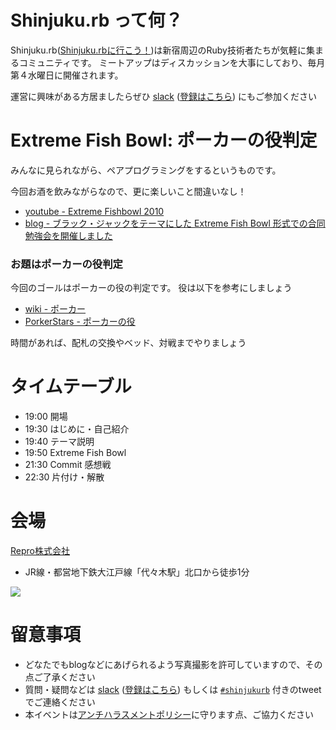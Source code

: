 # Shinjuku.rb って何？

Shinjuku.rb([Shinjuku.rbに行こう！](https://qiita.com/treby/items/c11da012f4dacb02f5cc))は新宿周辺のRuby技術者たちが気軽に集まるコミュニティです。
ミートアップはディスカッションを大事にしており、毎月第４水曜日に開催されます。

運営に興味がある方居ましたらぜひ [slack](https://shinjukurb.slack.com/) ([登録はこちら](https://join.slack.com/t/shinjukurb/shared_invite/enQtNDYzNjQxMjc4NDIxLTdmZGE2YjU4ZmJlZGY5MGFlOTE1MzA4ZWVlYzM4ZGM1NDEwYTdlZWQ4MzMwNWViMzBjNmVlOGRkNDBkNjQ3YjA)) にもご参加ください

# Extreme Fish Bowl: ポーカーの役判定

みんなに見られながら、ペアプログラミングをするというものです。

今回お酒を飲みながらなので、更に楽しいこと間違いなし！

- [youtube - Extreme Fishbowl 2010](https://www.youtube.com/watch?v=HuKfBoF2BUU)
- [blog - ブラック・ジャックをテーマにした Extreme Fish Bowl 形式での合同勉強会を開催しました](http://agile.esm.co.jp/news/2016-02-03-drecom-esm-extreme-fish-bowl.html)

### お題はポーカーの役判定

今回のゴールはポーカーの役の判定です。
役は以下を参考にしましょう

- [wiki - ポーカー](https://ja.wikipedia.org/wiki/%E3%83%9D%E3%83%BC%E3%82%AB%E3%83%BC)
- [PorkerStars - ポーカーの役](https://www.pokerstars.com/ja/poker/games/rules/hand-rankings/)

時間があれば、配札の交換やベッド、対戦までやりましょう

# タイムテーブル

- 19:00 開場
- 19:30 はじめに・自己紹介
- 19:40 テーマ説明
- 19:50 Extreme Fish Bowl
- 21:30 Commit 感想戦
- 22:30 片付け・解散

# 会場

[Repro株式会社](https://repro.io/)

- JR線・都営地下鉄大江戸線「代々木駅」北口から徒歩1分

![](https://github.com/shinjukurb/meetups/blob/master/assets/images/sponsers/repro/repro-2019-06-01-bar.png?raw=true)

# 留意事項

- どなたでもblogなどにあげられるよう写真撮影を許可していますので、その点ご了承ください
- 質問・疑問などは [slack](https://shinjukurb.slack.com/) ([登録はこちら](https://join.slack.com/t/shinjukurb/shared_invite/enQtNDYzNjQxMjc4NDIxLTdmZGE2YjU4ZmJlZGY5MGFlOTE1MzA4ZWVlYzM4ZGM1NDEwYTdlZWQ4MzMwNWViMzBjNmVlOGRkNDBkNjQ3YjA)) もしくは [`#shinjukurb`](https://twitter.com/hashtag/shinjukurb?f=tweets&vertical=default&src=hash) 付きのtweetでご連絡ください
- 本イベントは[アンチハラスメントポリシー](http://25.ruby.or.jp/coc.ja.html)に守ります点、ご協力ください
